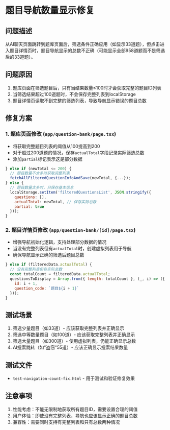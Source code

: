 # 题目导航数量显示修复

## 问题描述
从AI聊天页面跳转到题库页面后，筛选条件正确应用（如显示33道题），但点击进入题目详情页时，题目导航显示的总数不正确（可能显示全部958道题而不是筛选后的33道题）。

## 问题原因
1. 题库页面在筛选题目后，只有当结果数量≤100时才会获取完整的题目ID列表
2. 当筛选结果超过100道题时，不会保存完整列表到localStorage
3. 题目详情页读取不到完整的筛选列表，导致导航显示错误的题目总数

## 修复方案

### 1. 题库页面修改 (`app/question-bank/page.tsx`)
- 将获取完整题目列表的阈值从100提高到200
- 对于超过200道题的情况，保存`actualTotal`字段记录实际筛选总数
- 添加`partial`标记表示这是部分数据

```javascript
} else if (newTotal <= 200) {
  // 题目数量不太多时获取完整列表
  fetchAllFilteredQuestionInfoAndSave(newTotal, {...});
} else {
  // 题目数量太多时，只保存基本信息
  localStorage.setItem('filteredQuestionsList', JSON.stringify({
    questions: [],
    actualTotal: newTotal, // 保存实际总数
    partial: true
  }));
}
```

### 2. 题目详情页修改 (`app/question-bank/[id]/page.tsx`)
- 增强导航初始化逻辑，支持处理部分数据的情况
- 当没有完整列表但有`actualTotal`时，创建虚拟列表用于导航
- 确保导航显示正确的筛选后题目总数

```javascript
} else if (filteredData.actualTotal) {
  // 没有完整列表但有实际总数
  const totalCount = filteredData.actualTotal;
  questionsToDisplay = Array.from({ length: totalCount }, (_, i) => ({ 
    id: i + 1, 
    question_code: `题目${i + 1}` 
  }));
}
```

## 测试场景
1. 筛选少量题目（如33道）- 应该获取完整列表并正确显示
2. 筛选中等数量题目（如100道）- 应该获取完整列表并正确显示
3. 筛选大量题目（如300道）- 使用虚拟列表，仍能正确显示总数
4. AI搜索跳转（如"盗窃"55道）- 应该正确显示搜索结果数量

## 测试文件
- `test-navigation-count-fix.html` - 用于测试和验证修复效果

## 注意事项
1. 性能考虑：不能无限制地获取所有题目ID，需要设置合理的阈值
2. 用户体验：即使没有完整列表，导航也应该显示正确的题目总数
3. 兼容性：需要同时支持有完整列表和只有总数两种情况